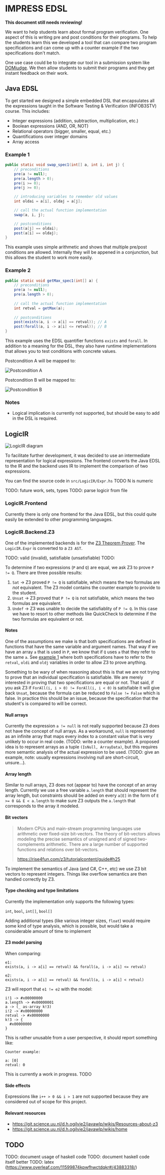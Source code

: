 # IMPRESS EDSL

**This document still needs reviewing!**

We want to help students learn about formal program verification. One aspect of this is writing pre and post conditions for their programs. To help the students learn this we developed a tool that can compare two program specifications and can come up with a counter example if the two specifications don't match.

One use case could be to integrate our tool in a submission system like [DOMjudge](https://www.domjudge.org). We then allow students to submit their programs and they get instant feedback on their work.

## Java EDSL

To get started we designed a simple embedded DSL that encapsulates all the expressions taught in the Software Testing & Verification (INFOB3STV) course. This includes:

- Integer expressions (addition, subtraction, multiplication, etc.)
- Boolean expressions (AND, OR, NOT)
- Relational operators (bigger, smaller, equal, etc.)
- Quantifications over integer domains
- Array access

### Example 1

```java
public static void swap_spec1(int[] a, int i, int j) {
    // preconditions
    pre(a != null);
    pre(a.length > 0);
    pre(i >= 0);
    pre(j >= 0);

    // introducing variables to remember old values
    int oldai = a[i], oldaj = a[j];

    // call the actual function implementation
    swap(a, i, j);

    // postconditions
    post(a[j] == oldai);
    post(a[i] == oldaj);
}
```

This example uses simple arithmetic and shows that multiple pre/post conditions are allowed. Internally they will be appened in a conjunction, but this allows the student to work more easily.

### Example 2

```java
public static void getMax_spec1(int[] a) {
    // preconditions
    pre(a != null);
    pre(a.length > 0);
    
    // call the actual function implementation
    int retval = getMax(a);
    
    // postconditions
    post(exists(a, i -> a[i] == retval)); // A
    post(forall(a, i -> a[i] <= retval)); // B
}
```

This example uses the EDSL quantifier functions `exists` and `forall`. In addition to a meaning for the DSL, they also have runtime implementations that allows you to test conditions with concrete values.

Postcondition A will be mapped to:

![Postcondition A](https://i.imgur.com/YBZ178V.png)

Postcondition B will be mapped to:

![Postcondition B](https://i.imgur.com/JZDVSvy.png)

### Notes

- Logical implication is currently not supported, but should be easy to add in the DSL is required.

## LogicIR

![LogicIR diagram](https://i.imgur.com/fBUDkGY.png)

To facilitate further development, it was decided to use an intermediate representation for logical expressions. The frontend converts the Java EDSL to the IR and the backend uses IR to implement the comparison of two expressions.

You can find the source code in `src/LogicIR/Expr.hs` TODO N is numeric

TODO: future work, sets, types
TODO: parse logicir from file

### LogicIR.Frontend

Currently there is only one frontend for the Java EDSL, but this could quite easily be extended to other programming languages.

### LogicIR.Backend.Z3

One of the implemented backends is for the [Z3 Theorem Prover](https://github.com/Z3Prover/z3). The `LogicIR.Expr` is converted to a `Z3 AST`.

TODO: valid (invalid), satisfiable (unsatisfiable)
TODO: 

To determine if two expressions (`P` and `Q`) are equal, we ask Z3 to prove `P != Q`. There are three possible results:

1. `Sat` -> Z3 proved `P != Q` is satisfiable, which means the two formulas are *not* equivalent. The Z3 model contains the counter example to provide to the student.
2. `Unsat` -> Z3 proved that `P != Q` is not satisfiable, which means the two formulas are equivalent.
3. `Undef` -> Z3 was unable to decide the satisfiablity of `P != Q`. In this case we have to resort to other methods like QuickCheck to determine if the two formulas are equivalent or not.

#### Notes

One of the assumptions we make is that both specifications are defined in functions that have the same variable and argument names. That way if we have an array `a` that is used in `P`, we know that if `Q` uses `a` that they refer to the same `a`. See [example 1](#example-1) where both specifications have to refer to the `retval`, `oldi` and `oldj` variables in order to allow Z3 to prove anything.

Something to be wary of when reasoning about this is that we are not trying to prove that an individual specification is satisfiable. We are merely interested in proving that two specifications are equal or not. That said, if you ask Z3 if `ForAll(i, i > 0) != ForAll(i, i < 0)` is satisfiable it will give back `Unsat`, because the formula can be reduced to `False != False` which is false. In practice this should be an issue, because the specification that the student's is compared to will be correct.

#### Null arrays

Currently the expression `a != null` is not really supported because Z3 does not have the concept of null arrays. As a workaround, `null` is represented as an infinite array that maps every index to a constant value that is very unlikely to occur in real code. (TODO: write a counter example). A proposed idea is to represent arrays as a tuple `(IsNull, ArrayData)`, but this requires more semantic analysis of the actual expression to be used. (TODO: give an example, note: usually expressions involving null are short-circuit, unsure...).

#### Array length

Similar to null arrays, Z3 does not (appear to) have the concept of an array length. Currently we use a free variable `a.length` that should represent the array length, but constraints should be added on every `a[E]` in the form of `E >= 0 && E < a.length` to make sure Z3 outputs the `a.length` that corresponds to the array it modeled.

#### Bit vectors

> Modern CPUs and main-stream programming languages use arithmetic over fixed-size bit-vectors. The theory of bit-vectors allows modeling the precise semantics of unsigned and of signed two-complements arithmetic. There are a large number of supported functions and relations over bit-vectors.
> 
> https://rise4fun.com/z3/tutorialcontent/guide#h25

To implement the semantics of Java (and C#, C++, etc) we use Z3 bit vectors to represent integers. Things like overflow semantics are then handled correctly by Z3.

#### Type checking and type limitations

Currently the implementation only supports the following types:

`int`, `bool`, `int[]`, `bool[]`

Adding additional types (like various integer sizes, `float`) would require some kind of type analysis, which is possible, but would take a considerable amount of time to implement

#### Z3 model parsing

When comparing:

```
e1:
exists(a, i -> a[i] == retval) && forall(a, i -> a[i] <= retval)

e2:
exists(a, i -> a[i] == retval) && forall(a, i -> a[i] < retval)
```

Z3 will report that `e1 != e2` with the model:

```
i!1 -> #x00000000
a.length -> #x00000001
a -> (_ as-array k!3)
i!2 -> #x00000000
retval -> #x00000000
k!3 -> {
  #x00000000
}
```

This is rather unusable from a user perspective, it should report something like:

```
Counter example:

a: [0]
retval: 0
```

This is currently a work in progress. TODO

#### Side effects

Expressions like `i++ > 0 && i > 1` are not supported because they are considered out of scope for this project.

#### Relevant resources

- https://git.science.uu.nl/d.h.ogilvie2/javawlp/wikis/Resources-about-z3
- https://git.science.uu.nl/d.h.ogilvie2/javawlp/wikis/home

## TODO

TODO: document usage of haskell code
TODO: document haskell code itself better
TODO: latex (https://www.overleaf.com/11599874kpwfhwctdqkr#/43883318/)
